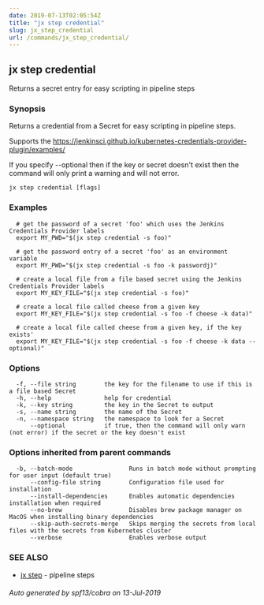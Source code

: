 ```yaml
---
date: 2019-07-13T02:05:54Z
title: "jx step credential"
slug: jx_step_credential
url: /commands/jx_step_credential/
---
```

## jx step credential

Returns a secret entry for easy scripting in pipeline steps

### Synopsis

Returns a credential from a Secret for easy scripting in pipeline steps. 

Supports the https://jenkinsci.github.io/kubernetes-credentials-provider-plugin/examples/

If you specify --optional then if the key or secret doesn't exist then the command will only print a warning and will not error.

```
jx step credential [flags]
```

### Examples

```
  # get the password of a secret 'foo' which uses the Jenkins Credentials Provider labels
  export MY_PWD="$(jx step credential -s foo)"
  
  # get the password entry of a secret 'foo' as an environment variable
  export MY_PWD="$(jx step credential -s foo -k passwordj)"
  
  # create a local file from a file based secret using the Jenkins Credentials Provider labels
  export MY_KEY_FILE="$(jx step credential -s foo)"
  
  # create a local file called cheese from a given key
  export MY_KEY_FILE="$(jx step credential -s foo -f cheese -k data)"
  
  # create a local file called cheese from a given key, if the key exists'
  export MY_KEY_FILE="$(jx step credential -s foo -f cheese -k data --optional)"
```

### Options

```
  -f, --file string        the key for the filename to use if this is a file based Secret
  -h, --help               help for credential
  -k, --key string         the key in the Secret to output
  -s, --name string        the name of the Secret
  -n, --namespace string   the namespace to look for a Secret
      --optional           if true, then the command will only warn (not error) if the secret or the key doesn't exist
```

### Options inherited from parent commands

```
  -b, --batch-mode                Runs in batch mode without prompting for user input (default true)
      --config-file string        Configuration file used for installation
      --install-dependencies      Enables automatic dependencies installation when required
      --no-brew                   Disables brew package manager on MacOS when installing binary dependencies
      --skip-auth-secrets-merge   Skips merging the secrets from local files with the secrets from Kubernetes cluster
      --verbose                   Enables verbose output
```

### SEE ALSO

* [jx step](/commands/jx_step/)	 - pipeline steps

###### Auto generated by spf13/cobra on 13-Jul-2019
